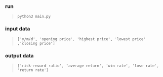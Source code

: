 ### run

> `python3 main.py`

### input data

> `['y/m/d', 'opening price', 'highest price', 'lowest price' ,'closing price']`


### output data

> `['risk-reward ratio', 'average return', 'win rate', 'lose rate', 'return rate']`